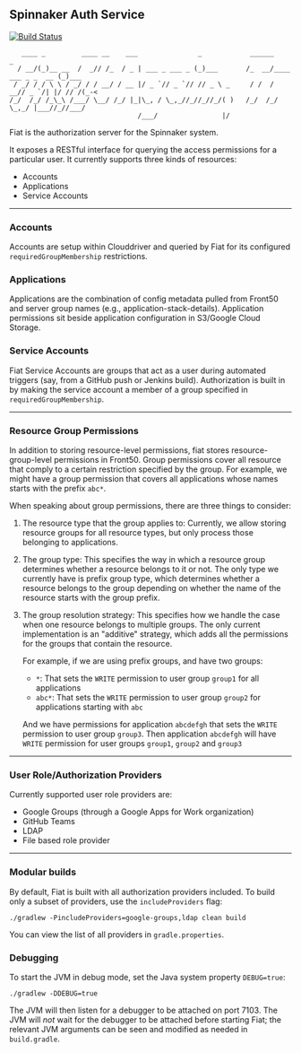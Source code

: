 Spinnaker Auth Service
----------------------

[![Build Status](https://api.travis-ci.org/spinnaker/fiat.svg?branch=master)](https://travis-ci.org/spinnaker/fiat)

```
   ____ _         ____ __    ___               _            ______                  _
  / __/(_)__ __  /  _// /_  / _ | ___ _ ___ _ (_)___       /_  __/____ ___ _ _  __ (_)___
 / _/ / / \ \ / _/ / / __/ / __ |/ _ `// _ `// // _ \ _     / /  / __// _ `/| |/ // /(_-<
/_/  /_/ /_\_\ /___/ \__/ /_/ |_|\_, / \_,_//_//_//_/( )   /_/  /_/   \_,_/ |___//_//___/
                                /___/                |/
```

Fiat is the authorization server for the Spinnaker system.

It exposes a RESTful interface for querying the access permissions for a particular user. It currently supports three kinds of resources:
* Accounts
* Applications
* Service Accounts

---

### Accounts
Accounts are setup within Clouddriver and queried by Fiat for its configured `requiredGroupMembership` restrictions.

### Applications
Applications are the combination of config metadata pulled from Front50 and server group names (e.g., application-stack-details). Application permissions sit beside application configuration in S3/Google Cloud Storage.

### Service Accounts
Fiat Service Accounts are groups that act as a user during automated triggers (say, from a GitHub push or Jenkins build). Authorization is built in by making the service account a member of a group specified in `requiredGroupMembership`.

---

### Resource Group Permissions
In addition to storing resource-level permissions, fiat stores resource-group-level permissions in Front50. Group permissions cover all resource that comply to a certain restriction specified by the group. For example, we might have a group permission that covers all applications whose names starts with the prefix `abc*`.

When speaking about group permissions, there are three things to consider:
1. The resource type that the group applies to: Currently, we allow storing resource groups for all resource types, but only process those belonging to applications.
2. The group type: This specifies the way in which a resource group determines whether a resource belongs to it or not. The only type we currently have is prefix group type, which determines whether a resource belongs to the group depending on whether the name of the resource starts with the group prefix.
3. The group resolution strategy: This specifies how we handle the case when one resource belongs to multiple groups. The only current implementation is an "additive" strategy, which adds all the permissions for the groups that contain the resource.
    
    For example, if we are using prefix groups, and have two groups:
    - `*`: That sets the `WRITE` permission to user group `group1` for all applications
    - `abc*`: That sets the `WRITE` permission to user group `group2` for applications starting with `abc`
    
    And we have permissions for application `abcdefgh` that sets the `WRITE` permission to user group `group3`. Then application `abcdefgh` will have `WRITE` permission for user groups `group1`, `group2` and `group3`

---

### User Role/Authorization Providers
Currently supported user role providers are:
* Google Groups (through a Google Apps for Work organization)
* GitHub Teams
* LDAP
* File based role provider

---

### Modular builds
By default, Fiat is built with all authorization providers included. To build only a subset of
providers, use the `includeProviders` flag:
 ```
./gradlew -PincludeProviders=google-groups,ldap clean build
```
 You can view the list of all providers in `gradle.properties`.

### Debugging

To start the JVM in debug mode, set the Java system property `DEBUG=true`:
```
./gradlew -DDEBUG=true
```

The JVM will then listen for a debugger to be attached on port 7103.  The JVM will _not_ wait for the debugger
to be attached before starting Fiat; the relevant JVM arguments can be seen and modified as needed in `build.gradle`.
